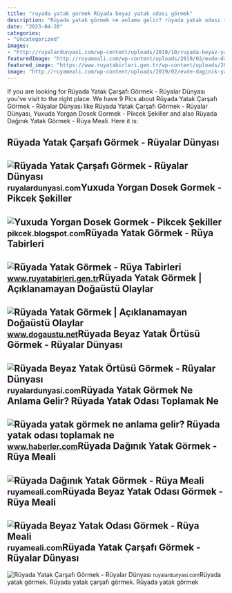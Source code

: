 ```yaml
---
title: "ruyada yatak gormek Rüyada beyaz yatak odası görmek"
description: "Rüyada yatak görmek ne anlama gelir? rüyada yatak odası toplamak ne"
date: "2023-04-20"
categories:
- "Uncategorized"
images:
- "http://ruyalardunyasi.com/wp-content/uploads/2019/10/ruyada-beyaz-yatak-ortusu-gormek-1024x683.jpg"
featuredImage: "http://ruyameali.com/wp-content/uploads/2019/02/evde-daginik-yatak-gormek.jpg"
featured_image: "https://www.ruyatabirleri.gen.tr/wp-content/uploads/2016/09/ruyada-yatak-gormek.jpeg"
image: "http://ruyameali.com/wp-content/uploads/2019/02/evde-daginik-yatak-gormek.jpg"
---
```


If you are looking for Rüyada Yatak Çarşafı Görmek - Rüyalar Dünyası you've visit to the right place. We have 9 Pics about Rüyada Yatak Çarşafı Görmek - Rüyalar Dünyası like Rüyada Yatak Çarşafı Görmek - Rüyalar Dünyası, Yuxuda Yorgan Dosek Gormek - Pikcek Şekiller and also Rüyada Dağınık Yatak Görmek - Rüya Meali. Here it is:

Rüyada Yatak Çarşafı Görmek - Rüyalar Dünyası
---------------------------------------------

 ![Rüyada Yatak Çarşafı Görmek - Rüyalar Dünyası](http://ruyalardunyasi.com/wp-content/uploads/2050/10/1-18.jpg) <small>ruyalardunyasi.com</small>Yuxuda Yorgan Dosek Gormek - Pikcek Şekiller
--------------------------------------------

 ![Yuxuda Yorgan Dosek Gormek - Pikcek Şekiller](https://www.diyadinnet.com/d/ruya/ruyada-yatak-gormek-ne-anlama-gelir-10038.jpg) <small>pikcek.blogspot.com</small>Rüyada Yatak Görmek - Rüya Tabirleri
------------------------------------

 ![Rüyada Yatak Görmek - Rüya Tabirleri](https://www.ruyatabirleri.gen.tr/wp-content/uploads/2016/09/ruyada-yatak-gormek.jpeg) <small>www.ruyatabirleri.gen.tr</small>Rüyada Yatak Görmek | Açıklanamayan Doğaüstü Olaylar
----------------------------------------------------

 ![Rüyada Yatak Görmek | Açıklanamayan Doğaüstü Olaylar](https://www.dogaustu.net/wp-content/uploads/2021/04/ruyada-yatak-gormek-1.jpg) <small>www.dogaustu.net</small>Rüyada Beyaz Yatak Örtüsü Görmek - Rüyalar Dünyası
--------------------------------------------------

 ![Rüyada Beyaz Yatak Örtüsü Görmek - Rüyalar Dünyası](http://ruyalardunyasi.com/wp-content/uploads/2019/10/ruyada-beyaz-yatak-ortusu-gormek-1024x683.jpg) <small>ruyalardunyasi.com</small>Rüyada Yatak Görmek Ne Anlama Gelir? Rüyada Yatak Odası Toplamak Ne
-------------------------------------------------------------------

 ![Rüyada yatak görmek ne anlama gelir? Rüyada yatak odası toplamak ne](https://i.hbrcdn.com/haber/2020/10/21/ruyada-yatak-gormek-ne-anlama-gelir-ruyada-yatak-13682597_9660_amp.jpg) <small>www.haberler.com</small>Rüyada Dağınık Yatak Görmek - Rüya Meali
----------------------------------------

 ![Rüyada Dağınık Yatak Görmek - Rüya Meali](http://ruyameali.com/wp-content/uploads/2019/02/evde-daginik-yatak-gormek.jpg) <small>ruyameali.com</small>Rüyada Beyaz Yatak Odası Görmek - Rüya Meali
--------------------------------------------

 ![Rüyada Beyaz Yatak Odası Görmek - Rüya Meali](http://ruyameali.com/wp-content/uploads/2025/06/1-15-810x540.jpg) <small>ruyameali.com</small>Rüyada Yatak Çarşafı Görmek - Rüyalar Dünyası
---------------------------------------------

 ![Rüyada Yatak Çarşafı Görmek - Rüyalar Dünyası](http://ruyalardunyasi.com/wp-content/uploads/2050/10/4-17-768x533.jpg) <small>ruyalardunyasi.com</small>Rüyada yatak görmek. Rüyada yatak çarşafı görmek. Rüyada yatak görmek
